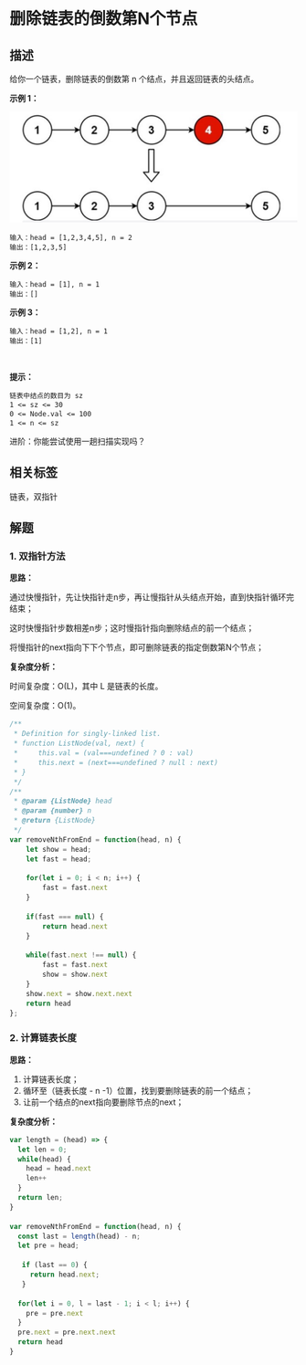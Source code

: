 # 删除链表的倒数第N个节点

## 描述

给你一个链表，删除链表的倒数第 n 个结点，并且返回链表的头结点。

**示例 1：**

![d](../../assets/8.png)
```
输入：head = [1,2,3,4,5], n = 2
输出：[1,2,3,5]
```

**示例 2：**

```
输入：head = [1], n = 1
输出：[]
```

**示例 3：**

```
输入：head = [1,2], n = 1
输出：[1]
```
 

**提示：**

```
链表中结点的数目为 sz
1 <= sz <= 30
0 <= Node.val <= 100
1 <= n <= sz
```

进阶：你能尝试使用一趟扫描实现吗？


## 相关标签

链表，双指针

## 解题

### 1. 双指针方法

**思路：**

通过快慢指针，先让快指针走n步，再让慢指针从头结点开始，直到快指针循环完结束；

这时快慢指针步数相差n步；这时慢指针指向删除结点的前一个结点；

将慢指针的next指向下下个节点，即可删除链表的指定倒数第N个节点；


**复杂度分析：**

时间复杂度：O(L)，其中 L 是链表的长度。

空间复杂度：O(1)。

```js
/**
 * Definition for singly-linked list.
 * function ListNode(val, next) {
 *     this.val = (val===undefined ? 0 : val)
 *     this.next = (next===undefined ? null : next)
 * }
 */
/**
 * @param {ListNode} head
 * @param {number} n
 * @return {ListNode}
 */
var removeNthFromEnd = function(head, n) {
    let show = head;
    let fast = head;

    for(let i = 0; i < n; i++) {
        fast = fast.next
    }

    if(fast === null) {
        return head.next
    }

    while(fast.next !== null) {
        fast = fast.next
        show = show.next
    }
    show.next = show.next.next
    return head
};
```

### 2. 计算链表长度

**思路：**

1. 计算链表长度；
2. 循环至（链表长度 - n -1）位置，找到要删除链表的前一个结点；
3. 让前一个结点的next指向要删除节点的next；

**复杂度分析：**

```js
var length = (head) => {
  let len = 0;
  while(head) {
    head = head.next
    len++ 
  }
  return len;
}

var removeNthFromEnd = function(head, n) {
  const last = length(head) - n;
  let pre = head;

   if (last == 0) {
     return head.next;
   }
        
  for(let i = 0, l = last - 1; i < l; i++) {
    pre = pre.next
  }
  pre.next = pre.next.next
  return head
}
```